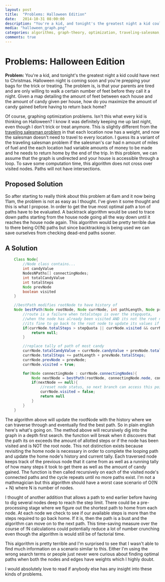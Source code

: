 ```yaml
---
layout: post
title:  "Problems: Halloween Edition"
date:   2014-10-31 08:00:00
description: "You're a kid, and tonight's the greatest night a kid could have next to Christmas. Halloween night is coming soon and you're prepping your bags for the trick or treating. The problem is, is that your parents are tired and are only willing to walk a certain number of feet before they call it a night."
media: "halloween_graph.png"
categories: algorithms, graph-theory, optimization, traveling-salesman, programming, halloween
comments: true
---
```


# Problems: Halloween Edition

**Problem:** You're a kid, and tonight's the greatest night a kid could have next to Christmas. Halloween night is coming soon and you're prepping your bags for the trick or treating. The problem is, is that your parents are tired and are only willing to walk a certain number of feet before they call it a night. Given a map detailing the amount of feet between each house and the amount of candy given per house, how do you maximize the amount of candy gained before having to return back home?

Of course, graphing optimization problems. Isn't this what every kid is thinking on Halloween? I know it was definitely keeping me up last night, even though I don't trick or treat anymore. This is slightly different from the [traveling salesman problem](http://en.wikipedia.org/wiki/Travelling_salesman_problem) in that each location now has a weight, and now the salesman doesn't need to travel to every location. I guess its a variant of the traveling salesman problem if the salesman's car had n amount of miles of fuel and the each location had variable amounts of money to be made and he needs to return home by the end of the trip. In this problem, we can assume that the graph is undirected and your house is accessible through a loop. To save some computation time, this algorithm does not cross over visited nodes. Paths will not have intersections.

## Proposed Solution

So after starting to really think about this problem at 6am and it now being 11am, the problem is not as easy as I thought. I've given it some thought and this is what I propose. In order to get the true most optimal path a ton of paths have to be evaluated. A backtrack algorithm would be used to trace down paths starting from the house node going all the way down until it reaches the house node again. This algorithm would be pretty terrible due to there being O(!N) paths but since backtracking is being used we can save ourselves from checking dead-end paths sooner.

## A Solution

```java
    Class Node{
        //Node class contains...
        int candyValue
        NodesNPaths[] connectingNodes;
        int totalCandyValue
        int totalSteps
        Node prevNode
        boolean visited
    }

    //bestPath modifies rootNode to have history of 
    Node bestPath(Node rootNode, Node currNode, int pathLength, Node prevNode, int stepQuota, boolean initial){
        //route is a failure when totalsteps is over the stepquota,
        //when the node has already been visited AND its not the root node
        //its fine to go back to the root node to update its values if its under the step quota and its already been visited.
        if(currNode.totalSteps > stepQuota || currNode.visited && currNode != rootNode){
            return null;
        }

        //replace tally of path of most candy
        currNode.totalCandyValue = currNode.candyValue + prevNode.totalCandyValue;
        currNode.totalSteps += pathLength + prevNode.totalSteps;
        currNode.prevNode = prevNode;
        currNode.visited = true;

        for(Node connectingNode : currNode.connectingNodes){
            Node nextNode = bestPath(rootNode, connectingNode.node, connectingNode.pathLength, Node.currNode, stepQuota, false);
            if(nextNode == null){
                //reset node status, so next branch can access this point again
                currNode.visited = false;
                return null
            }
        }
    }
```

The algorithm above will update the rootNode with the history where we can traverse through and eventually find the best path. So in plain english here's what's going on. The method above will recursively dig into the graph in a depth first search. the function will break when it discovers that the path its on exceeds the amount of allotted steps or if the node has been visited and is NOT the root node. This not distinction exists because revisiting the home node is necessary in order to complete the looping path and update the home node's history and current tally. Each traversed node keeps track of the previous node that it came from as well as a running tally of how many steps it took to get there as well as the amount of candy gained. The function is then called recursively on each of the visited node's connected paths and the cycle repeats until no more paths exist. I'm not a mathmagician but this algorithm should have a worst case scenario of O(!N + N) where N is number of nodes.

I thought of another addition that allows a path to end earlier before having to dig several nodes deep to reach the step limit. There could be a pre-processing stage where we figure out the shortest path to home from each node. At each node we check to see if our available steps is more than the steps required to go back home. If it is, then the path is a bust and the algorithm can move on to the next path. This time-saving measure over the course of !N calculations could potentially reduce a lot of number crunching even though the algorithm is would still be of factorial time.

This algorithm is pretty terrible and I'm surprised to see that I wasn't able to find much information on a scenario similar to this. Either I'm using the wrong search terms or people just never were curious about finding optimal paths when both the nodes and edges have weights which I highly doubt.

I would absolutely love to read if anybody else has any insight into these kinds of problems.